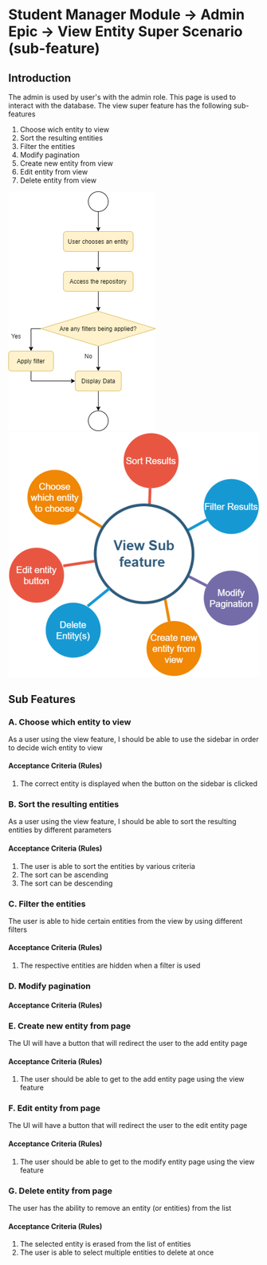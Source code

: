 # Student Manager Module -> Admin Epic -> View Entity Super Scenario (sub-feature)

## Introduction
The admin is used by user's with the admin role. This page is used to interact with the database. The view super feature has the following sub-features

1. Choose wich entity to view 
1. Sort the resulting entities
1. Filter the entities
1. Modify pagination
1. Create new entity from view
1. Edit entity from view
1. Delete entity from view

![Activity Diagram](view_activity.png)
![Sub features](view_sub_features.png)


## Sub Features

### A. Choose which entity to view
As a user using the view feature, I should be able to use the sidebar in order to decide wich entity to view
#### Acceptance Criteria (Rules)
1. The correct entity is displayed when the button on the sidebar is clicked

### B. Sort the resulting entities
As a user using the view feature, I should be able to sort the resulting entities by different parameters
#### Acceptance Criteria (Rules)
1. The user is able to sort the entities by various criteria
2. The sort can be ascending
3. The sort can be descending




### C. Filter the entities
The user is able to hide certain entities from the view by using different filters
#### Acceptance Criteria (Rules)
1. The respective entities are hidden when a filter is used

### D. Modify pagination
#### Acceptance Criteria (Rules)


### E. Create new entity from page
The UI will have a button that will redirect the user to the add entity page 
#### Acceptance Criteria (Rules)
1. The user should be able to get to the add entity page using the view feature


### F. Edit entity from page
The UI will have a button that will redirect the user to the edit entity page 
#### Acceptance Criteria (Rules)
1. The user should be able to get to the modify entity page using the view feature


### G. Delete entity from page
The user has the ability to remove an entity (or entities) from the list
#### Acceptance Criteria (Rules)
1. The selected entity is erased from the list of entities
2. The user is able to select multiple entities to delete at once

